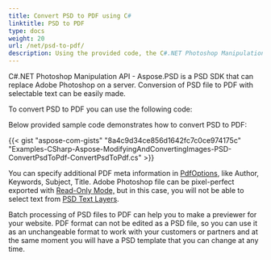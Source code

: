 ```yaml
---
title: Convert PSD to PDF using C#
linktitle: PSD to PDF
type: docs
weight: 20
url: /net/psd-to-pdf/
description: Using the provided code, the C#.NET Photoshop Manipulation API can replace Adobe Photoshop on a server and convert PSD files to PDF with selectable text.
---
```


C#.NET Photoshop Manipulation API - Aspose.PSD is a PSD SDK that can replace Adobe Photoshop on a server. Conversion of PSD file to PDF with selectable text can be easily made.

To convert PSD to PDF you can use the following code:

Below provided sample code demonstrates how to convert PSD to PDF:

{{< gist "aspose-com-gists" "8a4c9d34ce856d1642fc7c0ce974175c" "Examples-CSharp-Aspose-ModifyingAndConvertingImages-PSD-ConvertPsdToPdf-ConvertPsdToPdf.cs" >}}



You can specify additional PDF meta information in [PdfOptions](https://apireference.aspose.com/psd/net/aspose.psd.imageoptions/pdfoptions), like Author, Keywords, Subject, Title. Adobe Photoshop file can be pixel-perfect exported with [Read-Only Mode,](https://apireference.aspose.com/psd/net/aspose.psd.imageloadoptions/psdloadoptions/properties/readonlymode) but in this case, you will not be able to select text from [PSD Text Layers](https://apireference.aspose.com/psd/net/aspose.psd.fileformats.psd.layers/textlayer).

Batch processing of PSD files to PDF can help you to make a previewer for your website. PDF format can not be edited as a PSD file, so you can use it as an unchangeable format to work with your customers or partners and at the same moment you will have a PSD template that you can change at any time.

